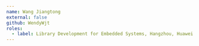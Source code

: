```yaml
---
name: Wang Jiangtong
external: false
github: WendyWjt
roles:
  - label: Library Development for Embedded Systems, Hangzhou, Huawei
---
```

